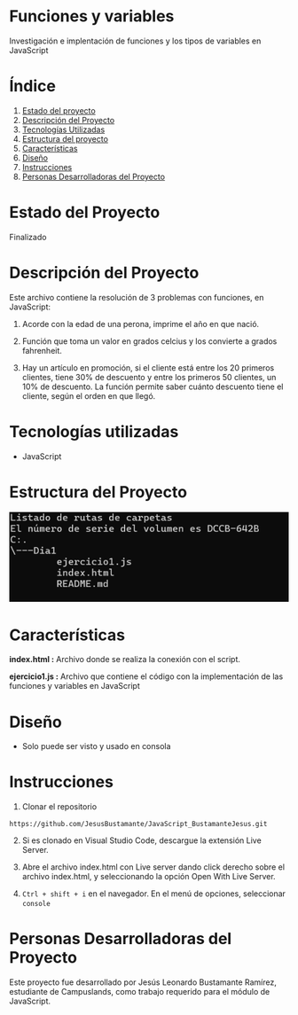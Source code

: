 # Funciones y variables

Investigación e implentación de funciones y los tipos de variables en JavaScript

# Índice

1. [Estado del proyecto](#id1)
2. [Descripción del Proyecto](#id2)
3. [Tecnologías Utilizadas](#id3)
4. [Estructura del proyecto](#id4)
5. [Características](#id5)
6. [Diseño](#id6)
7. [Instrucciones](#id7)
8. [Personas Desarrolladoras del Proyecto](#id8)


# Estado del Proyecto<a name="id1"></a>

Finalizado

# Descripción del Proyecto<a name="id2"></a>

Este archivo contiene la resolución de 3 problemas con funciones, en JavaScript: 

1. Acorde con la edad de una perona, imprime el año en que nació. 

2. Función que toma un valor en grados celcius y los convierte a grados fahrenheit.

3. Hay un artículo en promoción, si el cliente está entre los 20 primeros clientes, tiene 30% de descuento y entre los primeros 50 clientes, un 10% de descuento. La función permite saber cuánto descuento tiene el cliente, según el orden en que llegó.

# Tecnologías utilizadas<a name="id3"></a>

* JavaScript

# Estructura del Proyecto

![alt text](image.png)

# Características<a name="id5"></a>

**index.html :** Archivo donde se realiza la conexión con el script.

**ejercicio1.js :** Archivo que contiene el código con la implementación de las funciones y variables en JavaScript

# Diseño<a name="id6"></a>

* Solo puede ser visto y usado en consola

# Instrucciones<a name="id7"></a>

1. Clonar el repositorio
~~~
https://github.com/JesusBustamante/JavaScript_BustamanteJesus.git
~~~

2. Si es clonado en Visual Studio Code, descargue la extensión Live Server.

3. Abre el archivo index.html con Live server dando click derecho sobre el archivo index.html, y seleccionando la opción Open With Live Server.

4. ```Ctrl + shift + i``` en el navegador. En el menú de opciones, seleccionar ```console```

# Personas Desarrolladoras del Proyecto<a name="id8"></a>

Este proyecto fue desarrollado por Jesús Leonardo Bustamante Ramírez, estudiante de Campuslands, como trabajo requerido para el módulo de JavaScript.